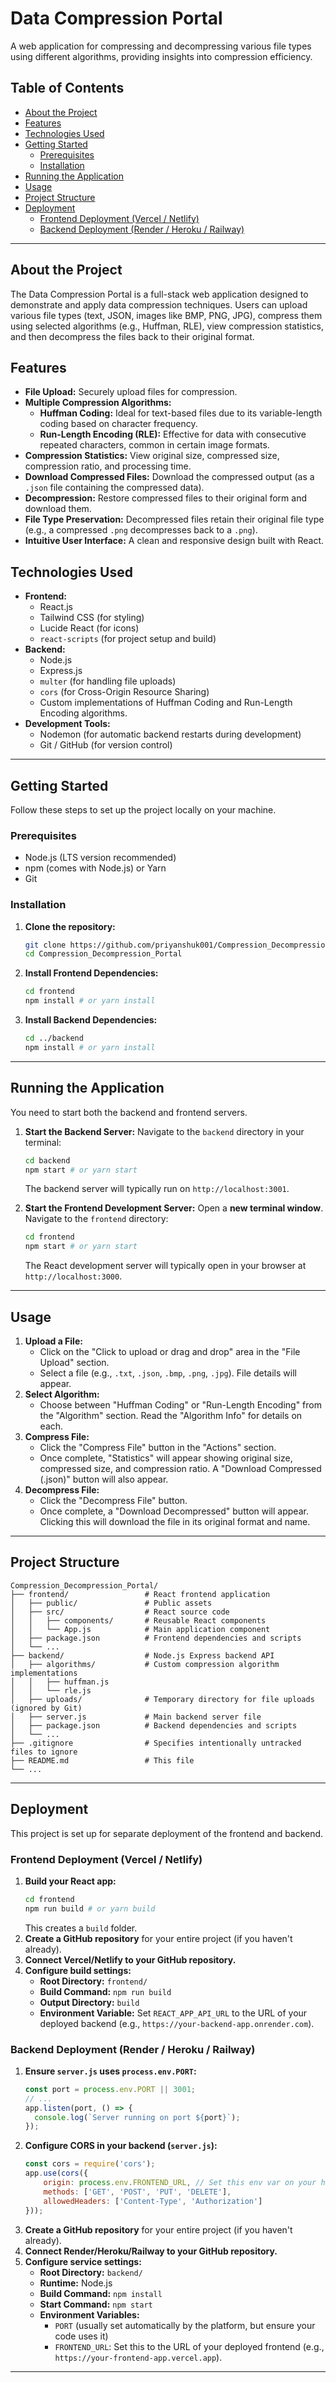 # Data Compression Portal

A web application for compressing and decompressing various file types using different algorithms, providing insights into compression efficiency.

## Table of Contents

  * [About the Project](https://www.google.com/search?q=%23about-the-project)
  * [Features](https://www.google.com/search?q=%23features)
  * [Technologies Used](https://www.google.com/search?q=%23technologies-used)
  * [Getting Started](https://www.google.com/search?q=%23getting-started)
      * [Prerequisites](https://www.google.com/search?q=%23prerequisites)
      * [Installation](https://www.google.com/search?q=%23installation)
  * [Running the Application](https://www.google.com/search?q=%23running-the-application)
  * [Usage](https://www.google.com/search?q=%23usage)
  * [Project Structure](https://www.google.com/search?q=%23project-structure)
  * [Deployment](https://www.google.com/search?q=%23deployment)
      * [Frontend Deployment (Vercel / Netlify)](https://www.google.com/search?q=%23frontend-deployment-vercel--netlify)
      * [Backend Deployment (Render / Heroku / Railway)](https://www.google.com/search?q=%23backend-deployment-render--heroku--railway)

-----

## About the Project

The Data Compression Portal is a full-stack web application designed to demonstrate and apply data compression techniques. Users can upload various file types (text, JSON, images like BMP, PNG, JPG), compress them using selected algorithms (e.g., Huffman, RLE), view compression statistics, and then decompress the files back to their original format.

## Features

  * **File Upload:** Securely upload files for compression.
  * **Multiple Compression Algorithms:**
      * **Huffman Coding:** Ideal for text-based files due to its variable-length coding based on character frequency.
      * **Run-Length Encoding (RLE):** Effective for data with consecutive repeated characters, common in certain image formats.
  * **Compression Statistics:** View original size, compressed size, compression ratio, and processing time.
  * **Download Compressed Files:** Download the compressed output (as a `.json` file containing the compressed data).
  * **Decompression:** Restore compressed files to their original form and download them.
  * **File Type Preservation:** Decompressed files retain their original file type (e.g., a compressed `.png` decompresses back to a `.png`).
  * **Intuitive User Interface:** A clean and responsive design built with React.

## Technologies Used

  * **Frontend:**
      * React.js
      * Tailwind CSS (for styling)
      * Lucide React (for icons)
      * `react-scripts` (for project setup and build)
  * **Backend:**
      * Node.js
      * Express.js
      * `multer` (for handling file uploads)
      * `cors` (for Cross-Origin Resource Sharing)
      * Custom implementations of Huffman Coding and Run-Length Encoding algorithms.
  * **Development Tools:**
      * Nodemon (for automatic backend restarts during development)
      * Git / GitHub (for version control)

-----

## Getting Started

Follow these steps to set up the project locally on your machine.

### Prerequisites

  * Node.js (LTS version recommended)
  * npm (comes with Node.js) or Yarn
  * Git

### Installation

1.  **Clone the repository:**

    ```bash
    git clone https://github.com/priyanshuk001/Compression_Decompression_Portal.git
    cd Compression_Decompression_Portal
    ```

2.  **Install Frontend Dependencies:**

    ```bash
    cd frontend
    npm install # or yarn install
    ```

3.  **Install Backend Dependencies:**

    ```bash
    cd ../backend
    npm install # or yarn install
    ```

-----

## Running the Application

You need to start both the backend and frontend servers.

1.  **Start the Backend Server:**
    Navigate to the `backend` directory in your terminal:

    ```bash
    cd backend
    npm start # or yarn start
    ```

    The backend server will typically run on `http://localhost:3001`.

2.  **Start the Frontend Development Server:**
    Open a **new terminal window**. Navigate to the `frontend` directory:

    ```bash
    cd frontend
    npm start # or yarn start
    ```

    The React development server will typically open in your browser at `http://localhost:3000`.

-----

## Usage

1.  **Upload a File:**
      * Click on the "Click to upload or drag and drop" area in the "File Upload" section.
      * Select a file (e.g., `.txt`, `.json`, `.bmp`, `.png`, `.jpg`). File details will appear.
2.  **Select Algorithm:**
      * Choose between "Huffman Coding" or "Run-Length Encoding" from the "Algorithm" section. Read the "Algorithm Info" for details on each.
3.  **Compress File:**
      * Click the "Compress File" button in the "Actions" section.
      * Once complete, "Statistics" will appear showing original size, compressed size, and compression ratio. A "Download Compressed (.json)" button will also appear.
4.  **Decompress File:**
      * Click the "Decompress File" button.
      * Once complete, a "Download Decompressed" button will appear. Clicking this will download the file in its original format and name.

-----

## Project Structure

```
Compression_Decompression_Portal/
├── frontend/                 # React frontend application
│   ├── public/               # Public assets
│   ├── src/                  # React source code
│   │   ├── components/       # Reusable React components
│   │   └── App.js            # Main application component
│   ├── package.json          # Frontend dependencies and scripts
│   └── ...
├── backend/                  # Node.js Express backend API
│   ├── algorithms/           # Custom compression algorithm implementations
│   │   ├── huffman.js
│   │   └── rle.js
│   ├── uploads/              # Temporary directory for file uploads (ignored by Git)
│   ├── server.js             # Main backend server file
│   ├── package.json          # Backend dependencies and scripts
│   └── ...
├── .gitignore                # Specifies intentionally untracked files to ignore
├── README.md                 # This file
└── ...
```

-----

## Deployment

This project is set up for separate deployment of the frontend and backend.

### Frontend Deployment (Vercel / Netlify)

1.  **Build your React app:**
    ```bash
    cd frontend
    npm run build # or yarn build
    ```
    This creates a `build` folder.
2.  **Create a GitHub repository** for your entire project (if you haven't already).
3.  **Connect Vercel/Netlify to your GitHub repository.**
4.  **Configure build settings:**
      * **Root Directory:** `frontend/`
      * **Build Command:** `npm run build`
      * **Output Directory:** `build`
      * **Environment Variable:** Set `REACT_APP_API_URL` to the URL of your deployed backend (e.g., `https://your-backend-app.onrender.com`).

### Backend Deployment (Render / Heroku / Railway)

1.  **Ensure `server.js` uses `process.env.PORT`:**
    ```javascript
    const port = process.env.PORT || 3001;
    // ...
    app.listen(port, () => {
      console.log(`Server running on port ${port}`);
    });
    ```
2.  **Configure CORS in your backend (`server.js`):**
    ```javascript
    const cors = require('cors');
    app.use(cors({
        origin: process.env.FRONTEND_URL, // Set this env var on your hosting platform
        methods: ['GET', 'POST', 'PUT', 'DELETE'],
        allowedHeaders: ['Content-Type', 'Authorization']
    }));
    ```
3.  **Create a GitHub repository** for your entire project (if you haven't already).
4.  **Connect Render/Heroku/Railway to your GitHub repository.**
5.  **Configure service settings:**
      * **Root Directory:** `backend/`
      * **Runtime:** Node.js
      * **Build Command:** `npm install`
      * **Start Command:** `npm start`
      * **Environment Variables:**
          * `PORT` (usually set automatically by the platform, but ensure your code uses it)
          * `FRONTEND_URL`: Set this to the URL of your deployed frontend (e.g., `https://your-frontend-app.vercel.app`).

-----
